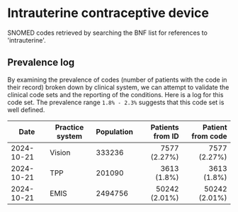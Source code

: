 # Intrauterine contraceptive device

SNOMED codes retrieved by searching the BNF list for references to 'intrauterine'.

## Prevalence log

By examining the prevalence of codes (number of patients with the code in their record) broken down by clinical system, we can attempt to validate the clinical code sets and the reporting of the conditions. Here is a log for this code set. The prevalence range `1.8% - 2.3%` suggests that this code set is well defined.

| Date       | Practice system | Population | Patients from ID | Patient from code |
| ---------- | --------------- | ---------- | ---------------: | ----------------: |
| 2024-10-21 | Vision | 333236 | 7577 (2.27%) | 7577 (2.27%) | 
| 2024-10-21 | TPP | 201090 | 3613 (1.8%) | 3613 (1.8%) | 
| 2024-10-21 | EMIS | 2494756 | 50242 (2.01%) | 50242 (2.01%) | 